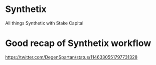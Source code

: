 # Synthetix
All things Synthetix with Stake Capital

# Good recap of Synthetix workflow

https://twitter.com/DegenSpartan/status/1146330551797731328
